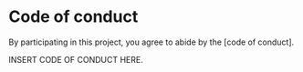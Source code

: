 # Code of conduct

By participating in this project, you agree to abide by the
[code of conduct].

INSERT CODE OF CONDUCT HERE.
